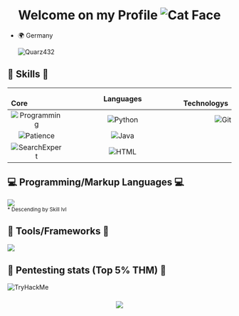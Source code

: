 <h1 align="center">Welcome on my Profile <img src="https://flyff-wiki.gpotato.com.br/images/5/58/Cat_face.gif" alt="Cat Face"> </h1> 

- 🌍 Germany

  <p align="left"> <img src="https://komarev.com/ghpvc/?username=quarz432&label=Profile%20views&color=0e75b6&style=flat" alt="Quarz432" /> </p>


## 💉 Skills 💉

&nbsp;&nbsp;&nbsp;&nbsp;&nbsp;&nbsp;&nbsp;&nbsp;&nbsp;&nbsp;&nbsp;&nbsp;&nbsp;&nbsp;&nbsp;&nbsp;&nbsp;&nbsp; **Core**&nbsp;&nbsp;&nbsp;&nbsp;&nbsp;&nbsp;&nbsp;&nbsp;&nbsp;&nbsp;&nbsp;&nbsp;&nbsp;&nbsp;&nbsp;&nbsp;&nbsp;&nbsp;| &nbsp;&nbsp;&nbsp;&nbsp;&nbsp;&nbsp;&nbsp;&nbsp;&nbsp;&nbsp;&nbsp;&nbsp;&nbsp;&nbsp;&nbsp;&nbsp;&nbsp;&nbsp;**Languages**&nbsp;&nbsp;&nbsp;&nbsp;&nbsp;&nbsp;&nbsp;&nbsp;&nbsp;&nbsp;&nbsp;&nbsp;&nbsp;&nbsp;&nbsp;&nbsp;&nbsp;&nbsp;| &nbsp;&nbsp;&nbsp;&nbsp;&nbsp;&nbsp;&nbsp;&nbsp;&nbsp;&nbsp;&nbsp;&nbsp;&nbsp;&nbsp;&nbsp;&nbsp;&nbsp;&nbsp; **Technologys**&nbsp;&nbsp;&nbsp;&nbsp;&nbsp;&nbsp;&nbsp;&nbsp;&nbsp;&nbsp;&nbsp;&nbsp;&nbsp;&nbsp;&nbsp;&nbsp;&nbsp;&nbsp;| **Misc**
:-----------------:|:------------------------------------:|:----------------:|:----------------:  
![Programming](https://img.shields.io/badge/Programming-OK-orange) | ![Python](https://img.shields.io/badge/Python-Good-green) | ![Git](https://img.shields.io/badge/Git-Beginner-red) | ![Speaking](https://img.shields.io/badge/Speaking-Expert-brightgreen)  
![Patience](https://img.shields.io/badge/Patience-Tireless-brightgreen) | ![Java](https://img.shields.io/badge/Java-Average-orange) | | ![CyberSec](https://img.shields.io/badge/Cyber_Security-Good-orange)  
![SearchExpert](https://img.shields.io/badge/Searching-Good-brightgreen) | ![HTML](https://img.shields.io/badge/HTML-Average-orange) | | ![ReverseEngineering](https://img.shields.io/badge/Reverse_Engineering-Ok-yellow)  



<h2 align="left">💻 Programming/Markup Languages 💻</h2>
<p align="left">
  <a href="https://skillicons.dev">
    <img src="https://skillicons.dev/icons?i=py,cpp,cs,php,mysql,html,css,md" /> <br>
  </a>
  <small>* Descending by Skill lvl</small>
</p>

<h2 align="left">🧰 Tools/Frameworks 🧰</h2>

<p align="left">
  <a href="https://skillicons.dev">
    <img src="https://skillicons.dev/icons?i=github,git" />
  </a>
</p>

<h2>💉 Pentesting stats (Top 5% THM) 💉</h2>
 <img src="https://tryhackme-badges.s3.amazonaws.com/0x10100111001.png" alt="TryHackMe">


<h3 align="center">
    <img src="https://readme-typing-svg.herokuapp.com/?font=Righteous&size=25&center=true&vCenter=true&width=500&height=70&duration=4000&lines=Thanks+for+visiting!+✌️;">
</h3>
